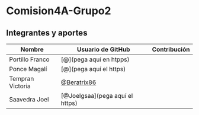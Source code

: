 # Comision4A-Grupo2

## Integrantes y aportes

| Nombre           |                  Usuario de GitHub                   |               Contribución                       |
|------------------|------------------------------------------------------|--------------------------------------------------|
| Portillo Franco  | [@](pega aquí en htpps)                              |                                                  |
| Ponce Magalí     | [@](pega aquí el https)                              |                                                  |
| Tempran Victoria | [@Beratrix86](https://github.com/Beratrix86)         |                                                  |
| Saavedra Joel    | [@Joelgsaa](pega aquí el https)                      |                                                  |
